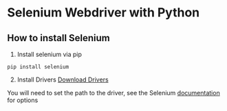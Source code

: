 # Selenium Webdriver with Python

## How to install Selenium
1. Install selenium via pip
```
pip install selenium
```
2. Install Drivers
<a href="https://www.selenium.dev/documentation/webdriver/getting_started/install_drivers/">Download Drivers</a>

You will need to set the path to the driver, see the Selenium <a href="https://www.selenium.dev/documentation/webdriver/getting_started/install_drivers/">documentation</a> for options

## 
